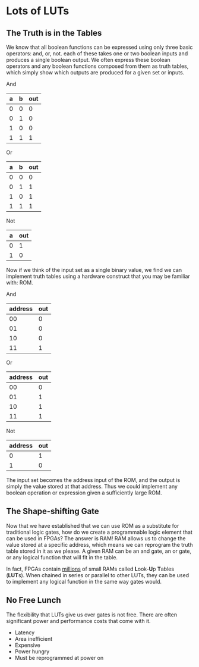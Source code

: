 # Lots of LUTs
## The Truth is in the Tables
We know that all boolean functions can be expressed using only three basic
operators: and, or, not. each of these takes one or two boolean inputs and produces
a single boolean output. We often express these boolean operators and any boolean
functions composed from them as truth tables, which simply show which outputs are
produced for a given set or inputs.


And

| a | b | out |
| - | - | --- |
| 0 | 0 | 0   |
| 0 | 1 | 0   |
| 1 | 0 | 0   |
| 1 | 1 | 1   |

Or

| a | b | out |
| - | - | --- |
| 0 | 0 | 0   |
| 0 | 1 | 1   |
| 1 | 0 | 1   |
| 1 | 1 | 1   |

Not

| a | out |
| - | --- |
| 0 | 1   |
| 1 | 0   |

Now if we think of the input set as a single binary value, we find we can implement
truth tables using a hardware construct that you may be familiar with: ROM.

And

| address | out |
| ------- | --- |
| 00      | 0   |
| 01      | 0   |
| 10      | 0   |
| 11      | 1   |

Or

| address | out |
| ------- | --- |
| 00      | 0   |
| 01      | 1   |
| 10      | 1   |
| 11      | 1   |

Not

| address | out |
| --------| --- |
| 0       | 1   |
| 1       | 0   |

The input set becomes the address input of the ROM, and the output is simply the 
value stored at that address. Thus we could implement any boolean operation or
expression given a sufficiently large ROM.

## The Shape-shifting Gate
Now that we have established that we can use ROM as a substitute for traditional
logic gates, how do we create a programmable logic element that can be used in FPGAs?
The answer is RAM! RAM allows us to change the value stored at a specific address,
which means we can reprogram the truth table stored in it as we please. A given RAM
can be an and gate, an or gate, or any logical function that will fit in the table.

In fact, FPGAs contain [millions](https://www.altera.com/products/fpga/stratix-series/stratix-10/overview.html#family-table)
of small RAMs called **L**ook-**U**p **T**ables (**LUT**s). When chained in series or
parallel to other LUTs, they can be used to implement any logical function in the
same way gates would.

## No Free Lunch
The flexibility that LUTs give us over gates is not free. There are often significant
power and performance costs that come with it.

* Latency
* Area inefficient
* Expensive
* Power hungry
* Must be reprogrammed at power on






